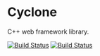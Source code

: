 # Cyclone

C++ web framework library.

[![Build Status](https://github.com/minhanghuang/cyclone/actions/workflows/ubuntu-build.yaml/badge.svg?branch=dev)](https://github.com/minhanghuang/cyclone/actions/workflows/ubuntu-build.yaml)
[![Build Status](https://github.com/minhanghuang/cyclone/actions/workflows/macos-build.yaml/badge.svg?branch=dev)](https://github.com/minhanghuang/cyclone/actions/workflows/macos-build.yaml)
